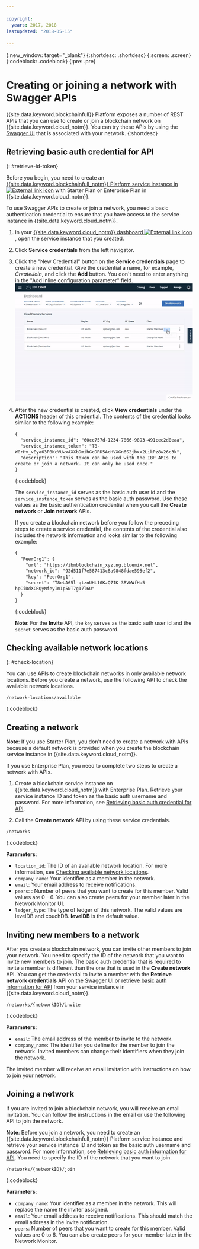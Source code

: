 ```yaml
---

copyright:
  years: 2017, 2018
lastupdated: "2018-05-15"

---
```


{:new_window: target="_blank"}
{:shortdesc: .shortdesc}
{:screen: .screen}
{:codeblock: .codeblock}
{:pre: .pre}

# Creating or joining a network with Swagger APIs

{{site.data.keyword.blockchainfull}} Platform exposes a number of REST APIs that you can use to create or join a blockchain network on {{site.data.keyword.cloud_notm}}. You can try these APIs by using the [Swagger UI](swagger_apis.html) that is associated with your network.
{:shortdesc}


## Retrieving basic auth credential for API
{: #retrieve-id-token}

Before you begin, you need to create an [{{site.data.keyword.blockchainfull_notm}} Platform service instance in ![External link icon](../images/external_link.svg "External link icon")](https://console.bluemix.net/catalog/services/blockchain) with Starter Plan or Enterprise Plan in {{site.data.keyword.cloud_notm}}.

To use Swagger APIs to create or join a network, you need a basic authentication credential to ensure that you have access to the service instance in {{site.data.keyword.cloud_notm}}.

1. In your [{{site.data.keyword.cloud_notm}} dashboard ![External link icon](../images/external_link.svg "External link icon")](https://console.bluemix.net/dashboard/apps/), open the service instance that you created.
2. Click **Service credentials** from the left navigator.
3. Click the "New Credential" button on the **Service credentials** page to create a new credential. Give the credential a name, for example, *CreateJoin*, and click the **Add** button. You don't need to enter anything in the "Add inline configuration parameter" field.
    ![Retrieve service credentials](../images/service_credentials.gif "Retreive service credentials")
4. After the new credential is created, click **View credentials** under the **ACTIONS** header of this credential. The contents of the credential looks similar to the following example:

    ```
    {
      "service_instance_id": "60cc757d-1234-7866-9893-491cec2d0eaa",
      "service_instance_token": "T8-W0rHv_vEya63P8KcVUwxAXXbDmihGcDRD5AcHVXGn6S2jbxx2LikPz8w26c3k",
      "description": "This token can be used with the IBP APIs to create or join a network. It can only be used once."
    }
    ```
    {:codeblock}

    The `service_instance_id` serves as the basic auth user id and the `service_instance_token` serves as the basic auth password. Use these values as the basic authentication credential when you call the **Create network** or **Join network** APIs.

    If you create a blockchain network before you follow the preceding steps to create a service credential, the contents of the credential also includes the network information and looks similar to the following example:

    ```
    {
      "PeerOrg1": {
        "url": "https://ibmblockchain_xyz.ng.bluemix.net",
        "network_id": "92d511f7e587413c8a9848fdae595ef2",
        "key": "PeerOrg1",
        "secret": "T8eUA65l-qtznUHL10KzQ7IK-3BVWWfHu5-hpCiDdXCRQyNfeyIm1p5NT7g17l6U"
      }
    }
    ```
    {:codeblock}

    **Note**: For the **Invite** API, the `key` serves as the basic auth user id and the `secret` serves as the basic auth password.


## Checking available network locations
{: #check-location}

You can use APIs to create blockchain networks in only available network locations. Before you create a network, use the following API to check the available network locations.

```
/network-locations/available
```
{:codeblock}


## Creating a network

**Note**: If you use Starter Plan, you don't need to create a network with APIs because a default network is provided when you create the blockchain service instance in {{site.data.keyword.cloud_notm}}.

If you use Enterprise Plan, you need to complete two steps to create a network with APIs.

1. Create a blockchain service instance on {{site.data.keyword.cloud_notm}} with Enterprise Plan<!-- or Enterprise Plus Plan-->.  Retrieve your service instance ID and token as the basic auth username and password. For more information, see [Retrieving basic auth credential for API](#retrieve-id-token).

2. Call the **Create network** API by using these service credentials.

```
/networks
```
{:codeblock}

**Parameters**:
- `location_id`: The ID of an available network location. For more information, see [Checking available network locations](check-location).
- `company_name`: Your identifier as a member in the network.
- `email`: Your email address to receive notifications.
- `peers`: : Number of peers that you want to create for this member. Valid values are 0 - 6. You can also create peers for your member later in the Network Monitor UI.
- `ledger_type`: The type of ledger of this network. The valid values are levelDB and couchDB. **levelDB** is the default value.


## Inviting new members to a network

After you create a blockchain network, you can invite other members to join your network. You need to specify the ID of the network that you want to invite new members to join. The basic auth credential that is required to invite a member is different than the one that is used in the **Create network** API. <!--In order to get the basic auth information you will need to follow the same steps in "Retrieving basic auth information for API". --> You can get the credential to invite a member with the **Retrieve network credentials** API on the [Swagger UI ](swagger_apis##retrieving-network-credentials) or [retrieve basic auth information for API](#retrieve-id-token) from your service instance in {{site.data.keyword.cloud_notm}}.

```
/networks/{networkID}/invite
```
{:codeblock}

**Parameters**:
- `email`: The email address of the member to invite to the network.
- `company_name`: The identifier you define for the member to join the network. Invited members can change their identifiers when they join the network.

The invited member will receive an email invitation with instructions on how to join your network.


## Joining a network

If you are invited to join a blockchain network, you will receive an email invitation.  You can follow the instructions in the email or use the following API to join the network.

**Note**: Before you join a network, you need to create an {{site.data.keyword.blockchainfull_notm}} Platform service instance and retrieve your service instance ID and token as the basic auth username and password. For more information, see [Retrieving basic auth information for API](#retrieve-id-token). You need to specify the ID of the network that you want to join.

```
/networks/{networkID}/join
```
{:codeblock}

**Parameters**:
- `company_name`: Your identifier as a member in the network. This will replace the name the inviter assigned.
- `email`: Your email address to receive notifications.  This should match the email address in the invite notification.
- `peers`: Number of peers that you want to create for this member. Valid values are 0 to 6. You can also create peers for your member later in the Network Monitor.

